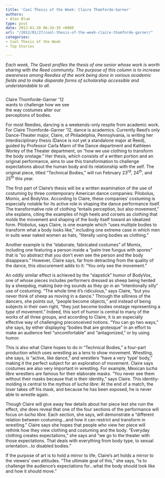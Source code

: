 ```yaml
---
title: 'Cool Thesis of the Week: Claire Thomforde-Garner'
authors:
- Alex Blum
type: post
date: 2012-01-28 06:34:39 +0000
url: "/2012/01/27/cool-thesis-of-the-week-claire-thomforde-garner/"
categories:
- Cool Thesis of the Week
- Top Stories

---
```

_Each week, The Quest profiles the thesis of one senior whose work is worth sharing with the Reed community. The purpose of this column is to increase awareness among Reedies of the work being done in various academic fields and to make disparate forms of scholarship accessible and understandable to all._

<div id="attachment_1196" style="width: 209px" class="wp-caption alignright">
  <a href="http://www.reedquest.org/2012/01/cool-thesis-of-the-week-claire-thomforde-garner/cool-thesis-of-the-week-web/" rel="attachment wp-att-1196"><img class="size-medium wp-image-1196" title="Cool Thesis of the Week Web" src="https://i0.wp.com/www.reedquest.org/wp-content/uploads/2012/01/Cool-Thesis-of-the-Week-Web-199x300.jpg?resize=199%2C300" alt="" data-recalc-dims="1" /></a>
  
  <p class="wp-caption-text">
    Claire Thomforde-Garner '12 wants to challenge how we see the way costumes alter our perceptions of bodies.
  </p>
</div>

For most Reedies, dancing is a weekends-only respite from academic work. For Claire Thomforde-Garner &#8217;12, dance is academics. Currently Reed&#8217;s only Dance-Theater major, Claire, of Philadelphia, Pennsylvania, is writing her interdisciplinary thesis (Dance is not yet a standalone major at Reed), guided by Professor Carla Mann of the Dance department and Kathleen Worley of the Theater department, on “how we use clothing to transform the body onstage.” Her thesis, which consists of a written portion and an original performance, aims to use this transformation to challenge expectations about the human body and its relationship with the self. The original piece, titled “Technical Bodies,” will run February 23<sup>rd</sup>, 24<sup>th</sup>, and 25<sup>th</sup> this year.

The first part of Claire&#8217;s thesis will be a written examination of the use of costuming by three contemporary American dance companies: Pilobolus, Momix, and BodyVox. According to Claire, these companies&#8217; costuming is especially notable for its active role in shaping the dance performance itself. The transformative role of clothing “entails perception, but also movement,” she explains, citing the examples of high heels and corsets as clothing that molds the movement and shaping of the body itself toward an idealized form. Pilobolus, says Claire, is one example which “uses multiple bodies to transform what a body looks like,” including one extreme case in which men in suits wear naked women as hats, “literally using bodies as clothing.”

Another example is the “elaborate, fabricated costumes” of Momix, including one featuring a person inside a “palm tree fungus with spores” that is “so abstract that you don&#8217;t even see the person and the body disappears.” However, Claire says, far from detracting from the quality of the dance, this obscurement adds to it: “You only see the movement.”

An oddly similar effect is achieved by the “slapstick” humor of BodyVox, one of whose pieces includes performers dressed as sheep being herded by a sheepdog, making _baa_-ing sounds as they go in an “intentionally silly” use of costuming. “The whole time it&#8217;s ridiculous,” says Claire, “but you never think of sheep as moving in a dance.” Through the silliness of the dancers, she points out, “people become objects,” and instead of being subjects in their own right, “they just become bodies onstage representing a _type_ of movement.” Indeed, this sort of humor is central to many of the works of all three groups, and according to Claire, it is an especially effective way of challenging preconceived notions. “You can go two ways,” she says, by either displaying “bodies that are grotesque” in an effort to make an audience feel “uncomfortable” and “antagonized,” or by using humor.

This is also what Claire hopes to do in “Technical Bodies,” a four-part production which uses wrestling as a lens to show movement. Wrestling, she says, is “active, like dance,” and wrestlers “have a very &#8216;type&#8217; body,” making it the perfect subject for an exploration of movement. Claire says costumes are also very important in wrestling. For example, Mexican _lucha libre_ wrestlers are famous for their elaborate masks. “You never see them without their masks because that is their identity,” says Claire. This identity-molding is central to the mythos of _lucha libre:_ At the end of a match, the loser takes off his mask, and because he has been exposed, he is never able to wrestle again.

Though Claire will give away few details about her piece lest she ruin the effect, she does reveal that one of the four sections of the performance will focus on _lucha libre_. Each section, she says, will demonstrate a “different relation between costuming&#8230;and how it can restrict and transform in wrestling.” Claire says she hopes that people who view her piece will rethink how they view clothing and costuming and the body. “Everyday clothing creates expectations,” she says and “we go to the theater with those expectations. That deals with everything from body type, to sexual orientation&#8230;to disabled bodies.”

If the purpose of art is to hold a mirror to life, Claire&#8217;s art holds a mirror to the viewers&#8217; own attitudes. “The ultimate goal of this,” she says, “is to challenge the audience&#8217;s expectations for&#8230;what the body should look like and how it should move.”